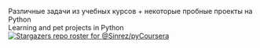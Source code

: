 Различные задачи из учебных курсов + некоторые пробные проекты на Python
<br>
Learning and pet projects in Python
<br>
[![Stargazers repo roster for @Sinrez/pyCoursera](https://reporoster.com/stars/dark/Sinrez/pyCoursera)](https://github.com/Sinrez/pyCoursera/stargazers)
